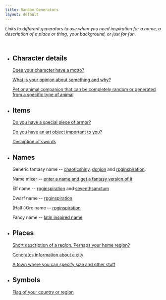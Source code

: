 ```yaml
---
title: Random Generators
layout: default
---
```


*Links to different generators to use when you need inspiration for a name, a description of a place or thing, your background, or just for fun.*

<div class="columns">

- ## Character details

  <a href="https://www.google.com/url?q=http://chaoticshiny.com/mottogen.php&amp;sa=D&amp;source=editors&amp;ust=1670692134039069&amp;usg=AOvVaw02GYjeCHpb8E449SPP5TAv">Does your character have a motto?</a>

  <a href="https://www.google.com/url?q=http://chaoticshiny.com/opiniongen.php&amp;sa=D&amp;source=editors&amp;ust=1670692134039791&amp;usg=AOvVaw2HB1pNPoyHzF02okpPVT2l">What is your opinion about something and why?</a>

  <a href="https://www.google.com/url?q=http://chaoticshiny.com/animalgen.php&amp;sa=D&amp;source=editors&amp;ust=1670692134038599&amp;usg=AOvVaw2zqV8OYiTCn3WH5wcxCurJ">Pet or animal companion that can be completely random or generated from a specific type of animal</a>

- ## Items

  <a href="https://www.google.com/url?q=http://chaoticshiny.com/armorgen.php&amp;sa=D&amp;source=editors&amp;ust=1670692134040237&amp;usg=AOvVaw1Lw9CZkoOTtbk-iJBkUa8K">Do you have a special piece of armor?</a>

  <a href="https://www.google.com/url?q=http://chaoticshiny.com/artgen.php&amp;sa=D&amp;source=editors&amp;ust=1670692134040873&amp;usg=AOvVaw0Q6ezZ8KP39J04vWiRWiVn">Do you have an art object important to you?</a>

  <a href="https://www.google.com/url?q=http://www.seventhsanctum.com/generate.php?Genname%3Dsworddesc&amp;sa=D&amp;source=editors&amp;ust=1670692134043706&amp;usg=AOvVaw10YvDfhduQjHXxJghflnxk">Desciption of swords</a>

- ## Names

  Generic fantasy name --
  <a href="https://www.google.com/url?q=http://chaoticshiny.com/namegen.php&amp;sa=D&amp;source=editors&amp;ust=1670692134044542&amp;usg=AOvVaw0nt5Mj-QppEVopQrbGOzV0">chaoticshiny</a>,
  <a href="https://www.google.com/url?q=http://donjon.bin.sh/fantasy/name&amp;sa=D&amp;source=editors&amp;ust=1670692134044793&amp;usg=AOvVaw14HLnCmOahOslLpjYN70Tu">donjon</a> and
  <a href="https://www.google.com/url?q=http://www.rpginspiration.com/tables/FantasyNames1.ipt&amp;sa=D&amp;source=editors&amp;ust=1670692134045099&amp;usg=AOvVaw2CEqEN-41cuvjGRuzUH6nT">rpginspiration</a>.

  Name mixer -- <a href="https://www.google.com/url?q=http://chaoticshiny.com/namemix.php&amp;sa=D&amp;source=editors&amp;ust=1670692134045596&amp;usg=AOvVaw1vZA7PZQ1O6JoRh_0S6fJG">enter a name and get a fantasy version of it</a>

  Elf name --
  <a href="https://www.google.com/url?q=http://www.rpginspiration.com/tables/ElfName.ipt&amp;sa=D&amp;source=editors&amp;ust=1670692134045988&amp;usg=AOvVaw1nqHI5IctWRetIPxxy1-c0">rpginspiration</a> and
  <a href="https://www.google.com/url?q=http://www.seventhsanctum.com/generate.php?Genname%3Delfnamer&amp;sa=D&amp;source=editors&amp;ust=1670692134046269&amp;usg=AOvVaw0YoLVQNDKlpWzf1nVI6p4W">seventhsanctum</a>

  Dwarf name --
  <a href="https://www.google.com/url?q=http://www.rpginspiration.com/tables/DwarfName.ipt&amp;sa=D&amp;source=editors&amp;ust=1670692134046700&amp;usg=AOvVaw1x1mDgI9SnX_iU_3fAYuLA">rpginspiration</a>

  (Half-)Orc name --
  <a href="https://www.google.com/url?q=http://www.rpginspiration.com/tables/OrcName.ipt&amp;sa=D&amp;source=editors&amp;ust=1670692134047123&amp;usg=AOvVaw0tU6EdM9BsHxh1h2fvU2pt">rpginspiration</a>

  Fancy name --
  <a href="https://www.google.com/url?q=http://www.rpginspiration.com/tables/LatinNames.ipt&amp;sa=D&amp;source=editors&amp;ust=1670692134047529&amp;usg=AOvVaw163KOhvXh4OT4Z4XG0TlS2">latin inspired name</a>

- ## Places

  <a href="https://www.google.com/url?q=http://chaoticshiny.com/regiongen.php&amp;sa=D&amp;source=editors&amp;ust=1670692134049154&amp;usg=AOvVaw22Ng31_ZaLLzeNtnE8mdtY">Short description of a region. Perhaps your home region?</a>

  <a href="https://www.google.com/url?q=http://chaoticshiny.com/citygen.php&amp;sa=D&amp;source=editors&amp;ust=1670692134049531&amp;usg=AOvVaw0PCkdm5Wdzi_NP-4H_UFzU">Generates information about a city</a><br/>

  <a href="https://www.google.com/url?q=http://donjon.bin.sh/fantasy/random/%23type%3Dtown&amp;sa=D&amp;source=editors&amp;ust=1670692134049792&amp;usg=AOvVaw1-KRUT2zwBG_YVY5Y1UYII">A town where you can specify size and other stuff</a>

- ## Symbols

  <a href="https://www.google.com/url?q=http://chaoticshiny.com/flaggen.php&amp;sa=D&amp;source=editors&amp;ust=1670692134050647&amp;usg=AOvVaw2fk3v-ygrapvExhzBoGFNO">Flag of your country or region</a>

</div>
